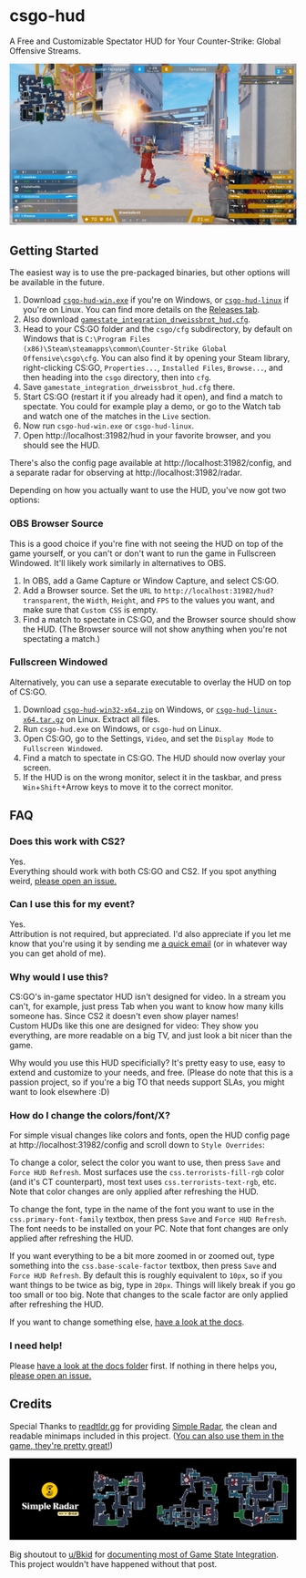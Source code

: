 # csgo-hud
A Free and Customizable Spectator HUD for Your Counter-Strike: Global Offensive Streams.

![](assets/cs2-hud-screenshot-1080.png)

## Getting Started
The easiest way is to use the pre-packaged binaries, but other options will be available in the future.
<!-- TODO write, then link to more in-depth guides for running via yarn, docker -->

1. Download [`csgo-hud-win.exe`](https://github.com/drweissbrot/csgo-hud/releases/latest/download/csgo-hud-win.exe) if you're on Windows, or [`csgo-hud-linux`](https://github.com/drweissbrot/csgo-hud/releases/latest/download/csgo-hud-linux) if you're on Linux. You can find more details on the [Releases tab](https://github.com/drweissbrot/csgo-hud/releases/latest).
1. Also download [`gamestate_integration_drweissbrot_hud.cfg`](https://github.com/drweissbrot/csgo-hud/releases/latest/download/gamestate_integration_drweissbrot_hud.cfg).
1. Head to your CS:GO folder and the `csgo/cfg` subdirectory, by default on Windows that is `C:\Program Files (x86)\Steam\steamapps\common\Counter-Strike Global Offensive\csgo\cfg`. You can also find it by opening your Steam library, right-clicking CS:GO, `Properties...`, `Installed Files`, `Browse...`, and then heading into the `csgo` directory, then into `cfg`.
1. Save `gamestate_integration_drweissbrot_hud.cfg` there.
1. Start CS:GO (restart it if you already had it open), and find a match to spectate. You could for example play a demo, or go to the Watch tab and watch one of the matches in the `Live` section.
1. Now run `csgo-hud-win.exe` or `csgo-hud-linux`.
1. Open http://localhost:31982/hud in your favorite browser, and you should see the HUD.

There's also the config page available at http://localhost:31982/config, and a separate radar for observing at http://localhost:31982/radar.

<!-- TODO cs:go config (safezones, cl_draw_only_deathnotices) -->

Depending on how you actually want to use the HUD, you've now got two options:

### OBS Browser Source
This is a good choice if you're fine with not seeing the HUD on top of the game yourself, or you can't or don't want to run the game in Fullscreen Windowed.
It'll likely work similarly in alternatives to OBS.

1. In OBS, add a Game Capture or Window Capture, and select CS:GO.
1. Add a Browser source. Set the `URL` to `http://localhost:31982/hud?transparent`, the `Width`, `Height`, and `FPS` to the values you want, and make sure that `Custom CSS` is empty.
1. Find a match to spectate in CS:GO, and the Browser source should show the HUD. (The Browser source will not show anything when you're not spectating a match.)

### Fullscreen Windowed
Alternatively, you can use a separate executable to overlay the HUD on top of CS:GO.

1. Download [`csgo-hud-win32-x64.zip`](https://github.com/drweissbrot/csgo-hud/releases/latest/download/csgo-hud-win32-x64.zip) on Windows, or [`csgo-hud-linux-x64.tar.gz`](https://github.com/drweissbrot/csgo-hud/releases/latest/download/csgo-hud-linux-x64.tar.gz) on Linux. Extract all files.
1. Run `csgo-hud.exe` on Windows, or `csgo-hud` on Linux.
1. Open CS:GO, go to the Settings, `Video`, and set the `Display Mode` to `Fullscreen Windowed`.
1. Find a match to spectate in CS:GO. The HUD should now overlay your screen.
1. If the HUD is on the wrong monitor, select it in the taskbar, and press `Win`+`Shift`+Arrow keys to move it to the correct monitor.


## FAQ

### Does this work with CS2?
Yes.  
Everything should work with both CS:GO and CS2. If you spot anything weird, [please open an issue.](https://github.com/drweissbrot/csgo-hud/issues)

### Can I use this for my event?
Yes.  
Attribution is not required, but appreciated.
I'd also appreciate if you let me know that you're using it by sending me [a quick email](mailto:cs-hud@drweissbrot.net) (or in whatever way you can get ahold of me).

### Why would I use this?
CS:GO's in-game spectator HUD isn't designed for video.
In a stream you can't, for example, just press Tab when you want to know how many kills someone has.
Since CS2 it doesn't even show player names!  
Custom HUDs like this one are designed for video: They show you everything, are more readable on a big TV, and just look a bit nicer than the game.

Why would you use this HUD specificially? It's pretty easy to use, easy to extend and customize to your needs, and free.
(Please do note that this is a passion project, so if you're a big TO that needs support SLAs, you might want to look elsewhere :D)

### How do I change the colors/font/X?
For simple visual changes like colors and fonts, open the HUD config page at http://localhost:31982/config and scroll down to `Style Overrides`:

To change a color, select the color you want to use, then press `Save` and `Force HUD Refresh`.
Most surfaces use the `css.terrorists-fill-rgb` color (and it's CT counterpart), most text uses `css.terrorists-text-rgb`, etc.
Note that color changes are only applied after refreshing the HUD.

To change the font, type in the name of the font you want to use in the `css.primary-font-family` textbox, then press `Save` and `Force HUD Refresh`.
The font needs to be installed on your PC.
Note that font changes are only applied after refreshing the HUD.

If you want everything to be a bit more zoomed in or zoomed out, type something into the `css.base-scale-factor` textbox, then press `Save` and `Force HUD Refresh`.
By default this is roughly equivalent to `10px`, so if you want things to be twice as big, type in `20px`.
Things will likely break if you go too small or too big.
Note that changes to the scale factor are only applied after refreshing the HUD.

If you want to change something else, [have a look at the docs](docs/theming.md).

### I need help!
Please [have a look at the docs folder](https://github.com/drweissbrot/csgo-hud/tree/master/docs) first.
If nothing in there helps you, [please open an issue.](https://github.com/drweissbrot/csgo-hud/issues)


## Credits
Special Thanks to [readtldr.gg](https://readtldr.gg) for providing [Simple Radar](https://readtldr.gg/simpleradar), the clean and readable minimaps included in this project.
([You can also use them in the game, they're pretty great!](https://readtldr.gg/simpleradar))

![](assets/simpleradar.webp)

Big shoutout to [u/Bkid](https://www.reddit.com/user/bkid) for [documenting most of Game State Integration](https://www.reddit.com/r/GlobalOffensive/comments/cjhcpy/game_state_integration_a_very_large_and_indepth).
This project wouldn't have happened without that post.
